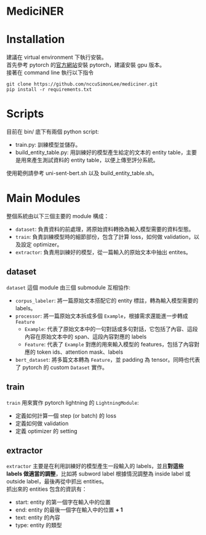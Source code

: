 # MediciNER

# Installation
建議在 virtual environment 下執行安裝。  
首先參考 pytorch 的[官方網站](https://pytorch.org/)安裝 pytorch，建議安裝 gpu 版本。  
接著在 command line 執行以下指令
```
git clone https://github.com/nccuSimonLee/mediciner.git
pip install -r requirements.txt
```

# Scripts
目前在 bin/ 底下有兩個 python script:
 - train.py: 訓練模型並儲存。
 - build_entity_table.py: 用訓練好的模型產生給定的文本的 entity table，主要是用來產生測試資料的 entity table，以便上傳至評分系統。

 使用範例請參考 uni-sent-bert.sh 以及 build_entity_table.sh。

# Main Modules
整個系統由以下三個主要的 module 構成：
 - `dataset`: 負責資料的前處理，將原始資料轉換為輸入模型需要的資料型態。
 - `train`: 負責訓練模型時的細節部份，包含了計算 loss，如何做 validation，以及設定 optimizer。
 - `extractor`: 負責用訓練好的模型，從一篇輸入的原始文本中抽出 entites。

 ## dataset
 `dataset` 這個 module 由三個 submodule 互相協作:
  - `corpus_labeler`: 將一篇原始文本搭配它的 entity 標註，轉為輸入模型需要的 labels。
  - `processor`: 將一篇原始文本拆成多個 `Example`，根據需求還能進一步轉成 `Feature`
    - `Example`: 代表了原始文本中的一句對話或多句對話，它包括了內容、這段內容在原始文本中的 span、這段內容對應的 labels
    - `Feature`: 代表了 `Example` 對應的用來輸入模型的 features，包括了內容對應的 token ids、attention mask、labels
  - `bert_dataset`: 將多篇文本轉為 `Feature`，並 padding 為 tensor。同時也代表了 pytorch 的 custom `Dataset` 實作。

## train
`train` 用來實作 pytorch lightning 的 `LightningModule`:
  - 定義如何計算一個 step (or batch) 的 loss
  - 定義如何做 validation
  - 定義 optimizer 的 setting

## extractor
`extractor` 主要是在利用訓練好的模型產生一段輸入的 labels，並且**對這些 labels 做適當的調整**，比如將 subword label 根據情況調整為 inside label 或 outside label，最後再從中抓出 entities。  
抓出來的 entities 包含的資訊有：
 - start: entity 的第一個字在輸入中的位置
 - end: entity 的最後一個字在輸入中的位置 **+ 1**
 - text: entity 的內容
 - type: entity 的類型